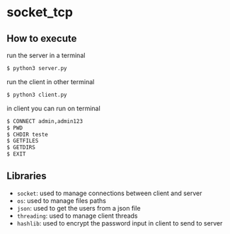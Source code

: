 # socket_tcp

## How to execute
run the server in a terminal
```bash
$ python3 server.py
```

run the client in other terminal
```bash
$ python3 client.py
```

in client you can run on terminal
```bash
$ CONNECT admin,admin123
$ PWD
$ CHDIR teste
$ GETFILES
$ GETDIRS
$ EXIT
```

## Libraries
- `socket`: used to manage connections between client and server
- `os`: used to manage files paths
- `json`: used to get the users from a json file
- `threading`: used to manage client threads
- `hashlib`: used to encrypt the password input in client to send to server